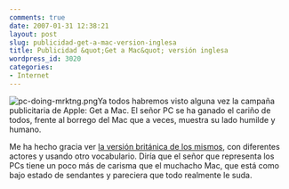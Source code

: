 ```yaml
---
comments: true
date: 2007-01-31 12:38:21
layout: post
slug: publicidad-get-a-mac-version-inglesa
title: Publicidad &quot;Get a Mac&quot; versión inglesa
wordpress_id: 3020
categories:
- Internet
---
```


![pc-doing-mrktng.png](http://www.minid.net/images/pc-doing-mrktng.png)Ya todos habremos visto alguna vez la campaña publicitaria de Apple: Get a Mac. El señor PC se ha ganado el cariño de todos, frente al borrego del Mac que a veces, muestra su lado humilde y humano.





Me ha hecho gracia ver [la versión británica de los mismos](http://www.apple.com/uk/getamac/ads/), con diferentes actores y usando otro vocabulario. Diría que el señor que representa los PCs tiene un poco más de carisma que el muchacho Mac, que está como bajo estado de sendantes y pareciera que todo realmente le suda.





